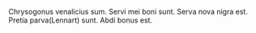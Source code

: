 Chrysogonus venalicius sum.
Servi mei boni sunt.
Serva nova nigra est.
Pretia parva(Lennart) sunt.
Abdi bonus est.
